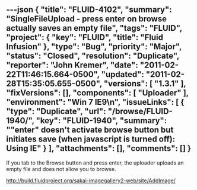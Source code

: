 ---json
{
  "title": "FLUID-4102",
  "summary": "SingleFileUpload - press enter on browse actually saves an empty file",
  "tags": "FLUID",
  "project": {
    "key": "FLUID",
    "title": "Fluid Infusion"
  },
  "type": "Bug",
  "priority": "Major",
  "status": "Closed",
  "resolution": "Duplicate",
  "reporter": "John Kremer",
  "date": "2011-02-22T11:46:15.664-0500",
  "updated": "2011-02-28T15:35:05.655-0500",
  "versions": [
    "1.3.1"
  ],
  "fixVersions": [],
  "components": [
    "Uploader"
  ],
  "environment": "Win 7 IE9\n",
  "issueLinks": [
    {
      "type": "Duplicate",
      "url": "/browse/FLUID-1940/",
      "key": "FLUID-1940",
      "summary": "\"enter\" doesn't activate browse button but initiates save (when javascript is turned off): Using IE"
    }
  ],
  "attachments": [],
  "comments": []
}
---
If you tab to the Browse button and press enter, the uploader uploads an empty file and does not allow you to browse.

<http://build.fluidproject.org/sakai-imagegallery2-web/site/AddImage/>

        